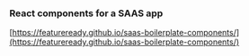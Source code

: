 ### React components for a SAAS app

[https://featureready.github.io/saas-boilerplate-components/](https://featureready.github.io/saas-boilerplate-components/)
